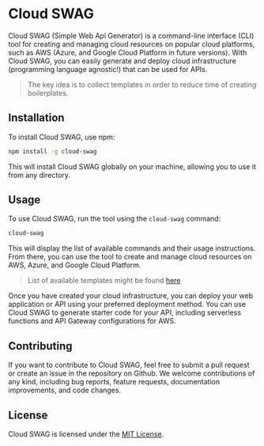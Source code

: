 # Cloud SWAG

Cloud SWAG (Simple Web Api Generator) is a command-line interface (CLI) tool for creating and managing cloud resources on popular cloud platforms, such as AWS (Azure, and Google Cloud Platform in future versions). With Cloud SWAG, you can easily generate and deploy cloud infrastructure (programming language agnostic!) that can be used for APIs. 

> The key idea is to collect templates in order to reduce time of creating boilerplates.

## Installation

To install Cloud SWAG, use npm:

``` bash
npm install -g cloud-swag
```

This will install Cloud SWAG globally on your machine, allowing you to use it from any directory.

## Usage

To use Cloud SWAG, run the tool using the `cloud-swag` command:

``` bash
cloud-swag
```

This will display the list of available commands and their usage instructions. From there, you can use the tool to create and manage cloud resources on AWS, Azure, and Google Cloud Platform.

> List of available templates might be found [here](https://github.com/azatdavliatshin/cloud-swag/tree/main/docs)

Once you have created your cloud infrastructure, you can deploy your web application or API using your preferred deployment method. You can use Cloud SWAG to generate starter code for your API, including serverless functions and API Gateway configurations for AWS.

## Contributing

If you want to contribute to Cloud SWAG, feel free to submit a pull request or create an issue in the repository on Github. We welcome contributions of any kind, including bug reports, feature requests, documentation improvements, and code changes.

## License

Cloud SWAG is licensed under the [MIT License](https://github.com/azatdavliatshin/cloud-SWAG/blob/main/LICENSE).
